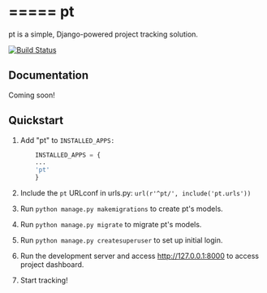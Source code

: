 =====
pt
=====

pt is a simple, Django-powered project tracking solution.

[![Build Status](https://travis-ci.org/fstraw/django-pt.svg?branch=master)](https://travis-ci.org/fstraw/django-pt)

Documentation
-------------

Coming soon!

Quickstart
----------

1. Add "pt" to `INSTALLED_APPS:`
	```python
		INSTALLED_APPS = {
		...
		'pt'
		}
	```

2. Include the `pt` URLconf in urls.py:
  `url(r'^pt/', include('pt.urls'))`

3. Run `python manage.py makemigrations` to create pt's models.

4. Run `python manage.py migrate` to migrate pt's models.

5. Run `python manage.py createsuperuser` to set up initial login.

6. Run the development server and access http://127.0.0.1:8000 to
    access project dashboard.

7. Start tracking!